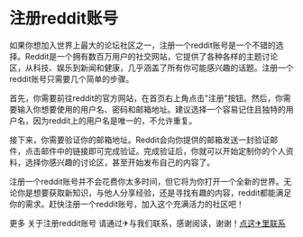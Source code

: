 # 注册reddit账号

如果你想加入世界上最大的论坛社区之一，注册一个reddit账号是一个不错的选择。Reddit是一个拥有数百万用户的社交网站，它提供了各种各样的主题讨论区，从科技、娱乐到新闻和健康，几乎涵盖了所有你可能感兴趣的话题。注册一个reddit账号只需要几个简单的步骤。

首先，你需要前往reddit的官方网站，在首页右上角点击"注册"按钮。然后，你需要输入你想要使用的用户名、密码和邮箱地址。建议选择一个容易记住且独特的用户名，因为reddit上的用户名是唯一的，不允许重复。

接下来，你需要验证你的邮箱地址。Reddit会向你提供的邮箱发送一封验证邮件，点击邮件中的链接即可完成验证。完成验证后，你就可以开始定制你的个人资料，选择你感兴趣的讨论区，甚至开始发布自己的内容了。

注册一个reddit账号并不会花费你太多时间，但它将为你打开一个全新的世界。无论你是想要获取新知识，与他人分享经验，还是寻找有趣的内容，reddit都能满足你的需求。赶快注册一个reddit账号，加入这个充满活力的社区吧！

更多 关于注册reddit账号 请通过✈与我们联系，感谢阅读，谢谢！[点这✈里联系](https://abc.k02.cc)